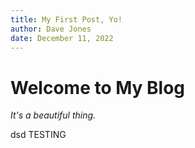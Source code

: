 ```yaml
---
title: My First Post, Yo!
author: Dave Jones
date: December 11, 2022
---
```


# Welcome to My Blog 

*It's a beautiful thing.*

dsd
TESTING